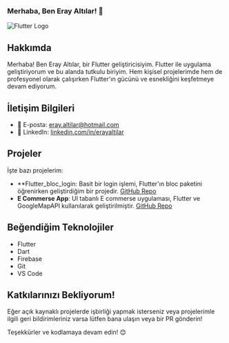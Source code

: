 ### Merhaba, Ben Eray Altılar! 👋

![Flutter Logo](https://upload.wikimedia.org/wikipedia/commons/thumb/1/17/Google-flutter-logo.png/600px-Google-flutter-logo.png)

## Hakkımda

Merhaba! Ben Eray Altılar, bir Flutter geliştiricisiyim. Flutter ile uygulama geliştiriyorum ve bu alanda tutkulu biriyim. Hem kişisel projelerimde hem de profesyonel olarak çalışırken Flutter'ın gücünü ve esnekliğini keşfetmeye devam ediyorum.

## İletişim Bilgileri

- 📧 E-posta: eray.altilar@hotmail.com
- 🔗 LinkedIn: [linkedin.com/in/erayaltilar]((https://www.linkedin.com/in/eray-altilar-b9057b228/))

## Projeler

İşte bazı projelerim:

- **Flutter_bloc_login: Basit bir login işlemi, Flutter'ın bloc paketini öğrenirken geliştirdiğim bir projedir. [GitHub Repo]((https://github.com/Erayaltilar/Flutter_bloc_login))
- **E Commerse App**: UI tabanlı E commerse uygulaması, Flutter ve GoogleMapAPI kullanılarak geliştirilmiştir. [GitHub Repo](https://github.com/Erayaltilar/E_commerse_pratic?tab=readme-ov-file)

## Beğendiğim Teknolojiler

- Flutter
- Dart
- Firebase
- Git
- VS Code

## Katkılarınızı Bekliyorum!

Eğer açık kaynaklı projelerde işbirliği yapmak isterseniz veya projelerimle ilgili geri bildirimleriniz varsa lütfen bana ulaşın veya bir PR gönderin! 

Teşekkürler ve kodlamaya devam edin! 😊
